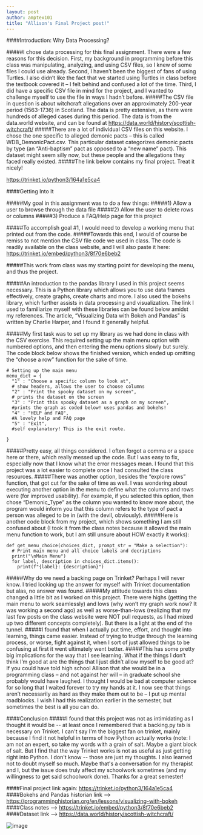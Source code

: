 ```yaml
---
layout: post
author: amptex101
title: "Allison's Final Project post!"
---
```


####Introduction: Why Data Processing? 

#####I chose data processing for this final assignment. There were a few reasons for this decision. First, my background in programming before this class was manipulating, analyzing, and using CSV files, so I knew of some files I could use already. Second, I haven’t been the biggest of fans of using Turtles. I also didn’t like the fact that we started using Turtles in class before the textbook covered it – I felt behind and confused a lot of the time. Third, I did have a specific CSV file in mind for the project, and I wanted to challenge myself to use the file in ways I hadn’t before. 
#####The CSV file in question is about witchcraft allegations over an approximately 200-year period (1563-1736) in Scotland. The data is pretty extensive, as there were hundreds of alleged cases during this period. The data is from the data.world website, and can be found at https://data.world/history/scottish-witchcraft/
#####There are a lot of individual CSV files on this website. I chose the one specific to alleged demonic pacts – this is called WDB_DemonicPact.csv. This particular dataset categorizes demonic pacts by type (an “Anti-baptism” pact as opposed to a “new name” pact). This dataset might seem silly now, but these people and the allegations they faced really existed. 
#####The link below contains my final project. Treat it nicely! 

https://trinket.io/python3/164a1e5ca4

####Getting Into It 

#####My goal in this assignment was to do a few things: 
#####1)	Allow a user to browse through the data file 
#####2)	Allow the user to delete rows or columns 
#####3)	Produce a FAQ/Help page for this project 

#####To accomplish goal #1, I would need to develop a working menu that printed out from the code. 
#####Towards this end, I would of course be remiss to not mention the CSV file code we used in class. The code is readily available on the class website, and I will also paste it here: https://trinket.io/embed/python3/8f70e6beb2

#####This work from class was my starting point for developing the menu, and thus the project. 

#####An introduction to the pandas library I used in this project seems necessary. This is a Python library which allows you to use data frames effectively, create graphs, create charts and more. I also used the bokehs library, which further assists in data processing and visualization. The link I used to familiarize myself with these libraries can be found below amidst my references. The article, “Visualizing Data with Bokeh and Pandas” is written by Charlie Harper, and I found it generally helpful. 

#####My first task was to set up my library as we had done in class with the CSV exercise. This required setting up the main menu option with numbered options, and then entering the menu options slowly but surely. The code block below shows the finished version, which ended up omitting the “choose a row” function for the sake of time. 

```
# Setting up the main menu 
menu_dict = {
  "1" : "Choose a specific column to look at",
  # show headers, allows the user to choose columns   
  "2" : "Print the spooky dataset on my screen",
  # prints the dataset on the screen
  "3" : "Print this spooky dataset as a graph on my screen",
  #prints the graph as coded below! uses pandas and bokehs! 
  "4" : "HELP and FAQ",
  #A lovely help and FAQ page 
  "5" : "Exit",
  #self explanatory! This is the exit route. 
  
}

```
#####Pretty easy, all things considered. I often forgot a comma or a space here or there, which really messed up the code. But I was easy to fix, especially now that I know what the error messages mean. I found that this project was a lot easier to complete once I had consulted the class resources. 
#####There was another option, besides the “explore rows” function, that got cut for the sake of time as well. I was wondering about executing another option in the menu to define what the columns and rows were (for improved usability). For example, if you selected this option, then chose “Demonic_Type” as the column you wanted to know more about, the program would inform you that this column refers to the type of pact a person was alleged to be in (with the devil, obviously). 
#####Here is another code block from my project, which shows something I am still confused about (I took it from the class notes because it allowed the main menu function to work, but I am still unsure about HOW exactly it works): 

```
def get_menu_choice(choices_dict, prompt_str = "Make a selection"):
  # Print main menu and all choice labels and decriptions
  print("\nMain Menu")
  for label, description in choices_dict.items():
    print(f"{label}: {description}")
```

#####Why do we need a backing page on Trinket? Perhaps I will never know. I tried looking up the answer for myself with Trinket documentation but alas, no answer was found. 
#####My attitude towards this class changed a little bit as I worked on this project. There were highs (getting the main menu to work seamlessly) and lows (why won’t my graph work now? It was working a second ago) as well as worse-than-lows (realizing that my last few posts on the class website were NOT pull requests, as I had mixed up two different concepts completely). But there is a light at the end of the tunnel. 
#####I found that when I actually put time, effort, and thought into learning, things came easier. Instead of trying to trudge through the learning process, or worse, fight against it, when I sort of just allowed things to be confusing at first it went ultimately went better. 
#####This has some pretty big implications for the way that I see learning. What if the things I don’t think I’m good at are the things that I just didn’t allow myself to be good at? If you could have told high school Allison that she would be in a programming class – and not against her will – in graduate school she probably would have laughed. I thought I would be bad at computer science for so long that I waited forever to try my hands at it. I now see that things aren’t necessarily as hard as they make them out to be – I put up mental roadblocks. I wish I had this realization earlier in the semester, but sometimes the best is all you can do. 

####Conclusion 
#####I found that this project was not as intimidating as I thought it would be -- at least once I remembered that a backing.py tab is necessary on Trinket. I can't say I'm the biggest fan on trinket, mainly because I find it not helpful in terms of how Python actually works (note: I am not an expert, so take my words with a grain of salt. Maybe a giant block of salt. But I find that the way Trinket works is not as useful as just getting right into Python. I don't know -- those are just my thoughts. I also learned not to doubt myself so much. Maybe that's a conversation for my therapist and I, but the issue does truly affect my schoolwork sometimes (and my willingness to get said schoolwork done). Thanks for a great semester!

####Final project link again: https://trinket.io/python3/164a1e5ca4
####Bokehs and Pandas historian link --> https://programminghistorian.org/en/lessons/visualizing-with-bokeh
####Class notes --> https://trinket.io/embed/python3/8f70e6beb2
####Dataset link --> https://data.world/history/scottish-witchcraft/


![image](https://user-images.githubusercontent.com/114114819/206816236-b2402cf9-f08c-4b99-9105-8c4033260298.png)

